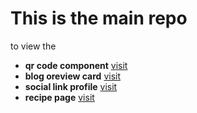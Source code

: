 # This is the main repo

to view the

 -  **qr code component** [visit](./qr-code-component-main/)
 - **blog oreview card**  [visit](./blog-preview-card-main/)
 - **social link profile** [visit](./social-links-profile-main)
 - **recipe page** [visit](./recipe-page-main/)
